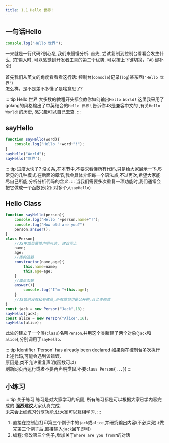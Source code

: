 ```yaml
---
title: 1.1 Hello 世界!
---
```

## 一句话Hello
```js
console.log("Hello 世界");
```
一来就是一行代码?别心急,我们来慢慢分析. 首先, 尝试复制到控制台看看会发生什么. (在输入时, 可以感觉到开发者工具的第二个优势, 可以按上下键切换，`TAB` 键补全)

首先我们从英文的角度看看看这行话: 控制台(`console`)记录(`log`)某东西(`"Hello 世界"`)  
怎么样，是不是差不多懂了是啥意思了?

::: tip Hello 世界
大多数的教程开头都会教你如何输出`Hello World!` 这里我采用了golang的风格输出了中英结合的`Hello 世界!`,告诉你JS是兼容中文的 ,有关`Hello World!`的历史, 感兴趣可以自己去查.
:::

## sayHello
```js
function sayHello(word){
    console.log("Hello "+word+"!");
}
sayHello("World");
sayHello("世界");
```
::: tip 进度太快了?
没关系,在本节中,不要求看懂所有代码,只是给大家展示一下JS常见的几种模式.在后面的章节,我会具体介绍每一个语法点,不过再次,希望大家能尽自己所能,分析分析代码的含义.
:::
当我们需要多次重复一项功能时,我们通常会把它做成一个函数(例如: 对多个人`sayHello`)

## Hello Class
```js
function sayHello(person){
    console.log("Hello "+person.name+"!");
    console.log("How old are you?")
    person.answer();
}
class Person{
    //JS中成员属性声明可选, 建议写上
    name;
    age;
    //类构造器
    constructor(name,age){
        this.name=name;
        this.age=age;
    }
    //成员函数
    answer(){
        console.log("I'm "+this.age);
    }
    //JS暂时没有私有成员,所有成员均是公开的,且允许修改
}
const jack = new Person("Jack",18);
sayHello(jack);
const alice = new Person("Alice",16);
sayHello(alice);
```
此处的建立了一个类(`class`)名叫`Person`.并用这个类新建了两个对象(`jack`和`alice`),分别调用了`sayHello`.

::: tip Identifier 'Person' has already been declared
如果你在控制台多次执行上述代码,可能会遇到该错误.  
原因是,类不允许重复声明(函数可以)  
刷新网页再运行或者不要再声明类(即不要`class Person{...}`)
:::

## 小练习
::: tip 关于练习
练习是对大家学习的巩固, 所有练习都是可以根据大家已学内容完成的.**强烈建议**大家认真完成.  
未来会上线练习分享功能,让大家可以互相学习.
:::
1. 直接在控制台打印第三个例子中的`jack`或`alice`,并研究输出内容(不必深究).(做完第三个例子后,直接输入`jack`回车即可)
2. 编程: 修改第三个例子,增加关于`Where are you from?`的对话
